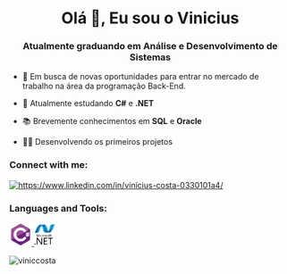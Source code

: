 <h1 align="center">Olá 👋, Eu sou o Vinicius</h1>
<h3 align="center">Atualmente graduando em Análise e Desenvolvimento de Sistemas</h3>

- 🔭 Em busca de novas oportunidades para entrar no mercado de trabalho na área da programação Back-End.

- 🌱 Atualmente estudando **C#** e **.NET**

- 📚 Brevemente conhecimentos em **SQL** e **Oracle**

- 👨‍💻 Desenvolvendo os primeiros projetos

<h3 align="left">Connect with me:</h3>
<p align="left">
<a href="https://linkedin.com/in/https://www.linkedin.com/in/vinícius-costa-0330101a4/" target="blank"><img align="center" src="https://raw.githubusercontent.com/rahuldkjain/github-profile-readme-generator/master/src/images/icons/Social/linked-in-alt.svg" alt="https://www.linkedin.com/in/vinícius-costa-0330101a4/" height="30" width="40" /></a>
</p>

<h3 align="left">Languages and Tools:</h3>
<p align="left"> <a href="https://www.w3schools.com/cs/" target="_blank" rel="noreferrer"> <img src="https://raw.githubusercontent.com/devicons/devicon/master/icons/csharp/csharp-original.svg" alt="csharp" width="40" height="40"/> </a> <a href="https://dotnet.microsoft.com/" target="_blank" rel="noreferrer"> <img src="https://raw.githubusercontent.com/devicons/devicon/master/icons/dot-net/dot-net-original-wordmark.svg" alt="dotnet" width="40" height="40"/> </a> </p>

<p><img align="center" src="https://github-readme-stats.vercel.app/api/top-langs?username=viniccosta&show_icons=true&theme=dark&title_color=ffffff&text_color=ffffff&locale=en&layout=compact" alt="viniccosta" /></p>

<!---
<h1 align="center">Olá 👋, Eu sou o Vinicius</h1>
<h3 align="center">Ingressante na programação back end e buscando por novos conhecimentos</h3>

- 🔭 Em busca de novas oportunidades para desenvolver os conhecimentos

- 🌱 Atualmente estudando **C#** e **.NET**

- 📚 Brevemente conhecimentos em **SQL** e **Oracle**

- 👨‍💻 Desenvolvendo os primeiros projetos

<h3 align="left">Connect with me:</h3>
<p align="left">
<a href="https://linkedin.com/in/https://www.linkedin.com/in/vinícius-costa-0330101a4/" target="blank"><img align="center" src="https://raw.githubusercontent.com/rahuldkjain/github-profile-readme-generator/master/src/images/icons/Social/linked-in-alt.svg" alt="https://www.linkedin.com/in/vinícius-costa-0330101a4/" height="30" width="40" /></a>
</p>

<h3 align="left">Languages and Tools:</h3>
<p align="left"> <a href="https://www.w3schools.com/cs/" target="_blank" rel="noreferrer"> <img src="https://raw.githubusercontent.com/devicons/devicon/master/icons/csharp/csharp-original.svg" alt="csharp" width="40" height="40"/> </a> <a href="https://dotnet.microsoft.com/" target="_blank" rel="noreferrer"> <img src="https://raw.githubusercontent.com/devicons/devicon/master/icons/dot-net/dot-net-original-wordmark.svg" alt="dotnet" width="40" height="40"/> </a> </p>

<!---
VinicCosta/VinicCosta is a ✨ special ✨ repository because its `README.md` (this file) appears on your GitHub profile.
You can click the Preview link to take a look at your changes.
--->

